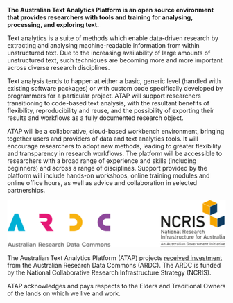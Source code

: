 
__The Australian Text Analytics Platform is an open source environment 
that provides researchers with tools and training for analysing, processing,
and exploring text.__

Text analytics is a suite of methods which enable data-driven research 
by extracting and analysing machine-readable information from within 
unstructured text. Due to the increasing availability of large amounts of
unstructured text, such techniques are becoming more and more important across
diverse research disciplines.

Text analysis tends to happen at either a basic, generic level (handled with 
existing software packages) or with custom code specifically developed by 
programmers for a particular project. ATAP will support researchers 
transitioning to code-based text analysis, with the resultant benefits of 
flexibility, reproducibility and reuse, and the possibility of exporting their 
results and workflows as a fully documented research object.

ATAP will be a collaborative, cloud-based workbench environment, bringing 
together users and providers of data and text analytics tools. It will 
encourage researchers to adopt new methods, leading to greater flexibility and 
transparency in research workflows. The platform will be accessible to 
researchers with a broad range of experience and skills (including beginners) 
and across a range of disciplines. Support provided by the platform will 
include hands-on workshops, online training modules and online office hours, 
as well as advice and collaboration in selected partnerships.

![alt text](AcknowledgeARDC.png)

The Australian Text Analytics Platform (ATAP) projects 
[received investment](https://doi.org/10.47486/PL074) from the Australian 
Research Data Commons (ARDC). The ARDC is funded by the National Collaborative 
Research Infrastructure Strategy (NCRIS).

ATAP acknowledges and pays respects to the Elders and Traditional Owners of the 
lands on which we live and work.
